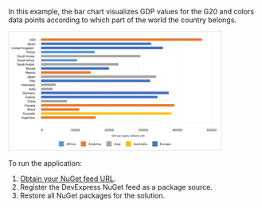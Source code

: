 In this example, the bar chart visualizes GDP values for the G20 and colors data points according to which part of the world the country belongs.

<img src="./img/bar-series-custom-index-based.png" width="85%" />

To run the application:
1. [Obtain your NuGet feed URL](http://docs.devexpress.com/GeneralInformation/116042/installation/install-devexpress-controls-using-nuget-packages/obtain-your-nuget-feed-url).
2. Register the DevExpress NuGet feed as a package source.
3. Restore all NuGet packages for the solution.